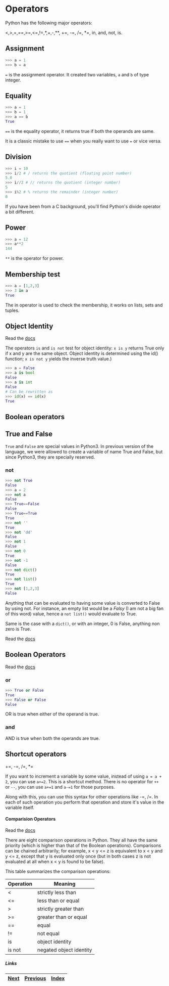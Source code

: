 # Operators

Python has the following major operators:

<,>,=,==,>=,<=,!=,\*,+,-,\*\*, +=, -=, /=, \*=, in, and, not, is.

## Assignment

```python
>>> a = 1
>>> b = a
```
`=` is the assignment operator. It created two variables, `a` and `b` of type integer.

## Equality

```python
>>> a = 1
>>> b = 1
>>> a == b
True
```
`==` is the equality operator, it returns true if both the operands are same. 

It is a classic mistake to use `==` when you really want to use `=` or vice versa. 

## Division

```python
>>> i = 10
>>> i/2 # / returns the quotient (floating point number)
5.0
>>> i//2 # // returns the quotient (integer number)
5
>>> i%2 # % returns the remainder (integer number)
0
```
If you have been from a C background, you'll find Python's divide operator a bit different.

## Power

```python	
>>> a = 12
>>> a**2
144
```
`**` is the operator for power.

## Membership test

```python
>>> a = [1,2,3]
>>> 3 in a
True
```
The in operator is used to check the membership, it works on lists, sets and tuples.

## Object Identity

Read the [docs](https://docs.python.org/3.6/reference/expressions.html#is)

The operators `is` and `is not` test for object identity: `x is y` returns True only if x and y are the same object. Object identity is determined using the id() function; `x is not y` yields the inverse truth value.)

```python
>>> a = False
>>> a is bool
False
>>> a is int
False
# Can be rewritten as
>>> id(x) == id(x)
True
```

## Boolean operators

## True and False
`True` and `False` are special values in Python3. In previous version of the language, we were allowed to create a variable of name True and False, but since Python3, they are specially reserved.

### not

```python
>>> not True
False
>>> a = 2
>>> not a
False
>>> True==False
False
>>> True==True
True
>>> not ''
True
>>> not 'dd'
False
>>> not 1
False
>>> not 0
True
>>> not -1
False
>>> not dict()
True
>>> not list()
True
>>> not [1,2,3]
False
```

Anything that can be evaluated to having some value is converted to False by using not. For instance, an empty list would be a _Falsy_ (I am not a big fan of this word) value, hence a `not list()` would evaluate to True.

Same is the case with a `dict()`, or with an integer, 0 is False, anything non zero is True.

Read the [docs](http://docs.python.org/3/library/stdtypes.html#truth-value-testing)

## Boolean Operators

Read the [docs](http://docs.python.org/3/library/stdtypes.html#boolean-operations-and-or-not)

### or

```python
>>> True or False
True
>>> False or False
False
```

OR is true when either of the operand is true.

### and

AND is true when both the operands are true.

## Shortcut operators

+=, -=, /=, \*=

If you want to increment a variable by some value, instead of using `a = a + 2`, you can use `a+=2`. This is a shortcut method.
 There is no operator for `++` or `--`, you can use `a+=1` and `a-=1` for those purposes.

Along with this, you can use this syntax for other operations like -=, /=. In each of such operation you perform that operation and store it's value in the variable itself.

#### Comparision Operators

Read the [docs](https://docs.python.org/3/library/stdtypes.html#comparisons)

There are eight comparison operations in Python. They all have the same priority (which is higher than that of the Boolean operations). Comparisons can be chained arbitrarily; for example, x < y <= z is equivalent to x < y and y <= z, except that y is evaluated only once (but in both cases z is not evaluated at all when x < y is found to be false).

This table summarizes the comparison operations:

|Operation |	Meaning|
|------|------|
|< |	strictly less than|
|<= |	less than or equal|
|> 	|strictly greater than|
|>= |	greater than or equal|
|== |	equal|
|!= |	not equal|
|is |	object identity|
|is not |	negated object identity|

##### Links

|[Next](04-list-set-dict.md) | [Previous](03-01-understanding-variables.md) |  [Index](SUMMARY.md)
| ----| ----| ----| 
